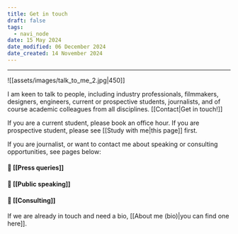 ```yaml
---
title: Get in touch
draft: false
tags:
  - navi_node
date: 15 May 2024
date_modified: 06 December 2024
date_created: 14 November 2024
---
```

---

![[assets/images/talk_to_me_2.jpg|450]]

I am keen to talk to people, including industry professionals, filmmakers, designers, engineers, current or prospective students, journalists, and of course academic colleagues from all disciplines. [[Contact|Get in touch!]]

If you are a current student, please book an office hour. If you are prospective student, please see [[Study with me|this page]] first.

If you are journalist, or want to contact me about speaking or consulting opportunities, see pages below:
#### 📰 [[Press queries]]
#### 🎤 [[Public speaking]]
#### 💼 [[Consulting]]

If we are already in touch and need a bio,  [[About me (bio)|you can find one here]].